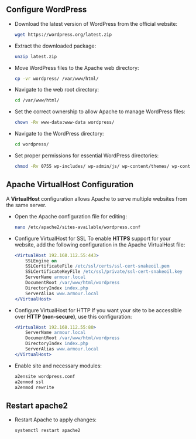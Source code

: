 ## Configure WordPress

* Download the latest version of WordPress from the official website:

  ```bash
  wget https://wordpress.org/latest.zip
  ```

* Extract the downloaded package:

  ```bash
  unzip latest.zip
  ```

* Move WordPress files to the Apache web directory:

  ```bash
  cp -vr wordpress/ /var/www/html/
  ```

* Navigate to the web root directory:

  ```bash
  cd /var/www/html/
  ```

* Set the correct ownership to allow Apache to manage WordPress files:

  ```bash
  chown -Rv www-data:www-data wordpress/
  ```

* Navigate to the WordPress directory:

  ```bash
  cd wordpress/
  ```

* Set proper permissions for essential WordPress directories:

  ```bash
  chmod -Rv 0755 wp-includes/ wp-admin/js/ wp-content/themes/ wp-content/plugins/
  ```



## Apache VirtualHost Configuration

A **VirtualHost** configuration allows Apache to serve multiple websites from the same server.

* Open the Apache configuration file for editing:

  ```bash
  nano /etc/apache2/sites-available/wordpress.conf
  ```

* Configure VirtualHost for SSL
  To enable **HTTPS** support for your website, add the following configuration in the Apache VirtualHost file:

  ```apache
  <VirtualHost 192.168.112.55:443>
      SSLEngine on
      SSLCertificateFile /etc/ssl/certs/ssl-cert-snakeoil.pem
      SSLCertificateKeyFile /etc/ssl/private/ssl-cert-snakeoil.key
      ServerName armour.local
      DocumentRoot /var/www/html/wordpress
      DirectoryIndex index.php
      ServerAlias www.armour.local
  </VirtualHost>
  ```

* Configure VirtualHost for HTTP
  If you want your site to be accessible over **HTTP (non-secure)**, use this configuration:

  ```apache
  <VirtualHost 192.168.112.55:80>
      ServerName armour.local
      DocumentRoot /var/www/html/wordpress
      DirectoryIndex index.php
      ServerAlias www.armour.local
  </VirtualHost>
  ```

* Enable site and necessary modules:

  ```bash
  a2ensite wordpress.conf
  a2enmod ssl
  a2enmod rewrite
  ```



## Restart apache2

* Restart Apache to apply changes:

  ```bash
  systemctl restart apache2
  ```
